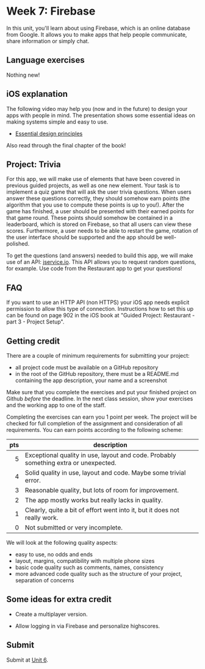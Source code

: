 # Week 7: Firebase

In this unit, you'll learn about using Firebase, which is an online database from Google. It allows you to make apps that help people communicate, share information or simply chat.


## Language exercises

Nothing new!


## iOS explanation

The following video may help you (now and in the future) to design your apps with people in mind. The presentation shows some essential ideas on making systems simple and easy to use.

- [Essential design principles](https://developer.apple.com/videos/play/design/802/)

Also read through the final chapter of the book!


## Project: Trivia

For this app, we will make use of elements that have been covered in previous guided projects, as well as one new element. Your task is to implement a quiz game that will ask the user trivia questions. When users answer these questions correctly, they should somehow earn points (the algorithm that you use to compute these points is up to you!). After the game has finished, a user should be presented with their earned points for that game round. These points should somehow be contained in a leaderboard, which is stored on Firebase, so that all users can view these scores. Furthermore, a user needs to be able to restart the game, rotation of the user interface should be supported and the app should be well-polished.

To get the questions (and answers) needed to build this app, we will make use of an API: [jservice.io](http://jservice.io/). This API allows you to request random questions, for example. Use code from the Restaurant app to get your questions!

## FAQ

If you want to use an HTTP API (non HTTPS) your iOS app needs explicit permission to allow this type of connection.
Instructions how to set this up can be found on page 902 in the iOS book at "Guided Project: Restaurant - part 3 - Project Setup".

## Getting credit

There are a couple of minimum requirements for submitting your project:

- all project code must be available on a GitHub repository
- in the root of the GitHub repository, there must be a README.md containing the app description, your name and a screenshot

Make sure that you complete the exercises and put your finished project on Github *before* the deadline. In the next class session, show your exercises and the working app to one of the staff.

Completing the exercises can earn you 1 point per week. The project will be checked for full completion of the assignment and consideration of all requirements. You can earn points according to the following scheme:

| pts | description                                                                          |  
| --: | ------------------------------------------------------------------------------------ |  
|   5 | Exceptional quality in use, layout and code. Probably something extra or unexpected. |  
|   4 | Solid quality in use, layout and code. Maybe some trivial error.                     |  
|   3 | Reasonable quality, but lots of room for improvement.                                |  
|   2 | The app mostly works but really lacks in quality.                                    |  
|   1 | Clearly, quite a bit of effort went into it, but it does not really work.            |  
|   0 | Not submitted or very incomplete.                                                    |  

We will look at the following quality aspects:

- easy to use, no odds and ends
- layout, margins, compatibility with multiple phone sizes
- basic code quality such as comments, names, consistency
- more advanced code quality such as the structure of your project, separation of concerns


## Some ideas for extra credit

- Create a multiplayer version.

- Allow logging in via Firebase and personalize highscores.


## Submit

Submit at [Unit 6](/submit/unit-6).
